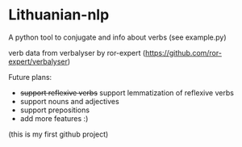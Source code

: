 # Lithuanian-nlp

A python tool to conjugate and info about verbs (see example.py)

verb data from verbalyser by ror-expert (https://github.com/ror-expert/verbalyser)

Future plans:
- ~~support reflexive verbs~~ support lemmatization of reflexive verbs
- support nouns and adjectives
- support prepositions
- add more features :)


(this is my first github project)
